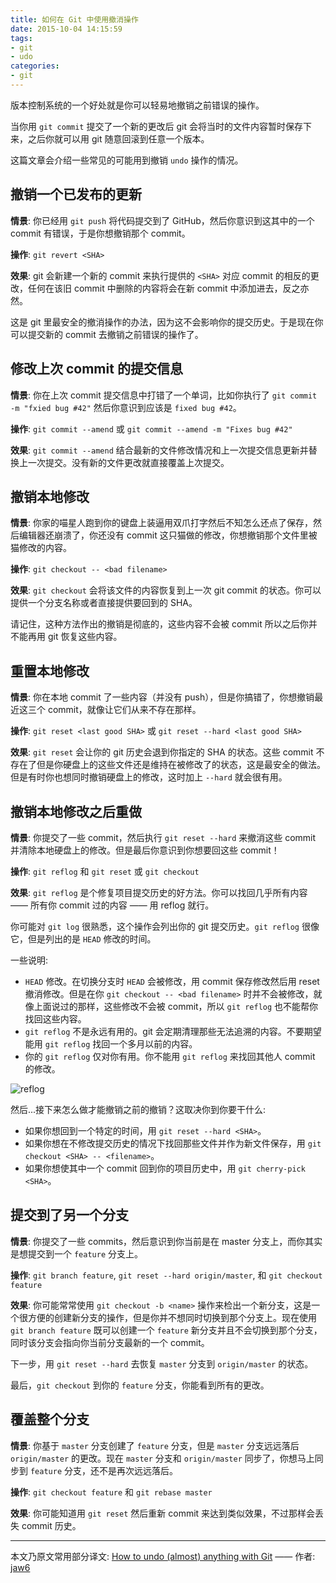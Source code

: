 ```yaml
---
title: 如何在 Git 中使用撤消操作
date: 2015-10-04 14:15:59
tags:
- git
- udo
categories:
- git
---
```


版本控制系统的一个好处就是你可以轻易地撤销之前错误的操作。

当你用 `git commit` 提交了一个新的更改后 git 会将当时的文件内容暂时保存下来，之后你就可以用 git 随意回滚到任意一个版本。

这篇文章会介绍一些常见的可能用到撤销 `undo` 操作的情况。

## <span>撤销一个已发布的更新</span>

**情景**: 你已经用 `git push` 将代码提交到了 GitHub，然后你意识到这其中的一个 commit 有错误，于是你想撤销那个 commit。

**操作**: `git revert <SHA>`

**效果**: git 会新建一个新的 commit 来执行提供的 `<SHA>` 对应 commit 的相反的更改，任何在该旧 commit 中删除的内容将会在新 commit 中添加进去，反之亦然。

这是 git 里最安全的撤消操作的办法，因为这不会影响你的提交历史。于是现在你可以提交新的 commit 去撤销之前错误的操作了。

## <span>修改上次 commit 的提交信息</span>

**情景**: 你在上次 commit 提交信息中打错了一个单词，比如你执行了 `git commit -m "fxied bug #42"` 然后你意识到应该是 `fixed bug #42`。

**操作**: `git commit --amend` 或 `git commit --amend -m "Fixes bug #42"`

**效果**: `git commit --amend` 结合最新的文件修改情况和上一次提交信息更新并替换上一次提交。没有新的文件更改就直接覆盖上次提交。

## <span>撤销本地修改</span>

**情景**: 你家的喵星人跑到你的键盘上装逼用双爪打字然后不知怎么还点了保存，然后编辑器还崩溃了，你还没有 commit 这只猫做的修改，你想撤销那个文件里被猫修改的内容。

**操作**: `git checkout -- <bad filename>`

**效果**: `git checkout` 会将该文件的内容恢复到上一次 git commit 的状态。你可以提供一个分支名称或者直接提供要回到的 SHA。

请记住，这种方法作出的撤销是彻底的，这些内容不会被 commit 所以之后你并不能再用 git 恢复这些内容。

## <span>重置本地修改</span>

**情景**: 你在本地 commit 了一些内容（并没有 push），但是你搞错了，你想撤销最近这三个 commit，就像让它们从来不存在那样。

**操作**: `git reset <last good SHA>` 或 `git reset --hard <last good SHA>`

**效果**: `git reset` 会让你的 git 历史会退到你指定的 SHA 的状态。这些 commit 不存在了但是你硬盘上的这些文件还是维持在被修改了的状态，这是最安全的做法。但是有时你也想同时撤销硬盘上的修改，这时加上 `--hard` 就会很有用。

## <span>撤销本地修改之后重做</span>

**情景**: 你提交了一些 commit，然后执行 `git reset --hard` 来撤消这些 commit 并清除本地硬盘上的修改。但是最后你意识到你想要回这些 commit！

**操作**: `git reflog` 和 `git reset` 或 `git checkout`

**效果**: `git reflog` 是个修复项目提交历史的好方法。你可以找回几乎所有内容 —— 所有你 commit 过的内容 —— 用 reflog 就行。

你可能对 `git log` 很熟悉，这个操作会列出你的 git 提交历史。`git reflog` 很像它，但是列出的是 `HEAD` 修改的时间。

一些说明:

- `HEAD` 修改。在切换分支时 `HEAD` 会被修改，用 commit 保存修改然后用 reset 撤消修改。但是在你 `git checkout -- <bad filename>` 时并不会被修改，就像上面说过的那样，这些修改不会被 commit，所以 `git reflog` 也不能帮你找回这些内容。
- `git reflog` 不是永远有用的。git 会定期清理那些无法追溯的内容。不要期望能用 `git reflog` 找回一个多月以前的内容。
- 你的 `git reflog` 仅对你有用。你不能用 `git reflog` 来找回其他人 commit 的修改。

![reflog](https://cloud.githubusercontent.com/assets/2077/6953866/f6b9f054-d891-11e4-8c53-838eff9f40ae.png)

然后...接下来怎么做才能撤销之前的撤销？这取决你到你要干什么:

- 如果你想回到一个特定的时间，用 `git reset --hard <SHA>`。
- 如果你想在不修改提交历史的情况下找回那些文件并作为新文件保存，用 `git checkout <SHA> -- <filename>`。
- 如果你想使其中一个 commit 回到你的项目历史中，用 `git cherry-pick <SHA>`。

## <span>提交到了另一个分支</span>

**情景**: 你提交了一些 commits，然后意识到你当前是在 master 分支上，而你其实是想提交到一个 `feature` 分支上。

**操作**: `git branch feature`, `git reset --hard origin/master`, 和 `git checkout feature`

**效果**: 你可能常常使用 `git checkout -b <name>` 操作来检出一个新分支，这是一个很方便的创建新分支的操作，但是你并不想同时切换到那个分支上。现在使用 `git branch feature` 既可以创建一个 `feature` 新分支并且不会切换到那个分支，同时该分支会指向你当前分支最新的一个 commit。

下一步，用 `git reset --hard` 去恢复 `master` 分支到 `origin/master` 的状态。

最后，`git checkout` 到你的 `feature` 分支，你能看到所有的更改。

## <span>覆盖整个分支</span>

**情景**: 你基于 `master` 分支创建了 `feature` 分支，但是 `master` 分支远远落后 `origin/master` 的更改。现在 `master` 分支和 `origin/master` 同步了，你想马上同步到 `feature` 分支，还不是再次远远落后。

**操作**: `git checkout feature` 和 `git rebase master`

**效果**: 你可能知道用 `git reset` 然后重新 commit 来达到类似效果，不过那样会丢失 commit 历史。

---

本文乃原文常用部分译文: [How to undo (almost) anything with Git](https://github.com/blog/2019-how-to-undo-almost-anything-with-git) —— 作者: [jaw6](https://github.com/jaw6)
